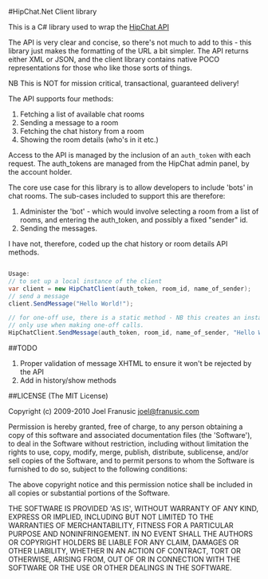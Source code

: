 #HipChat.Net Client library

This is a C# library used to wrap the [HipChat API](https://www.hipchat.com/docs/api)

The API is very clear and concise, so there's not much to add to this - this library just makes the formatting of the URL a bit simpler. The API returns either XML or JSON, and the client library contains native POCO representations for those who like those sorts of things. 

NB This is NOT for mission critical, transactional, guaranteed delivery!

The API supports four methods:

1. Fetching a list of available chat rooms
2. Sending a message to a room
3. Fetching the chat history from a room
4. Showing the room details (who's in it etc.)

Access to the API is managed by the inclusion of an `auth_token` with each request. The auth_tokens are managed from the HipChat admin panel, by the account holder.

The core use case for this library is to allow developers to include 'bots' in chat rooms. The sub-cases included to support this are therefore:

1. Administer the 'bot' - which would involve selecting a room from a list of rooms, and entering the auth_token, and possibly a fixed "sender" id.
2. Sending the messages.

I have not, therefore, coded up the chat history or room details API methods.

```c#

Usage:
// to set up a local instance of the client
var client = new HipChatClient(auth_token, room_id, name_of_sender);
// send a message
client.SendMessage("Hello World!");

// for one-off use, there is a static method - NB this creates an instance internally, so 
// only use when making one-off calls.
HipChatClient.SendMessage(auth_token, room_id, name_of_sender, "Hello World!");
```

##TODO
1. Proper validation of message XHTML to ensure it won't be rejected by the API
2. Add in history/show methods

##LICENSE
(The MIT License)

Copyright (c) 2009-2010 Joel Franusic <joel@franusic.com>

Permission is hereby granted, free of charge, to any person obtaining a copy of this software and associated documentation files (the 'Software'), to deal in the Software without restriction, including without limitation the rights to use, copy, modify, merge, publish, distribute, sublicense, and/or sell copies of the Software, and to permit persons to whom the Software is furnished to do so, subject to the following conditions:

The above copyright notice and this permission notice shall be included in all copies or substantial portions of the Software.

THE SOFTWARE IS PROVIDED 'AS IS', WITHOUT WARRANTY OF ANY KIND, EXPRESS OR IMPLIED, INCLUDING BUT NOT LIMITED TO THE WARRANTIES OF MERCHANTABILITY, FITNESS FOR A PARTICULAR PURPOSE AND NONINFRINGEMENT. IN NO EVENT SHALL THE AUTHORS OR COPYRIGHT HOLDERS BE LIABLE FOR ANY CLAIM, DAMAGES OR OTHER LIABILITY, WHETHER IN AN ACTION OF CONTRACT, TORT OR OTHERWISE, ARISING FROM, OUT OF OR IN CONNECTION WITH THE SOFTWARE OR THE USE OR OTHER DEALINGS IN THE SOFTWARE.
